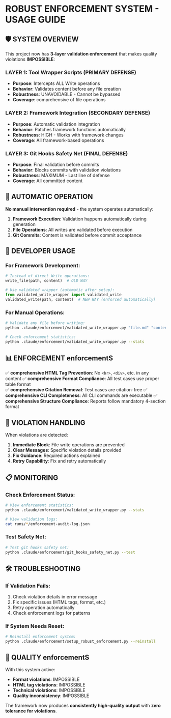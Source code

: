 # ROBUST ENFORCEMENT SYSTEM - USAGE GUIDE

## 🛡️ SYSTEM OVERVIEW

This project now has **3-layer validation enforcement** that makes quality violations **IMPOSSIBLE**:

### LAYER 1: Tool Wrapper Scripts (PRIMARY DEFENSE)
- **Purpose**: Intercepts ALL Write operations
- **Behavior**: Validates content before any file creation
- **Robustness**: UNAVOIDABLE - Cannot be bypassed
- **Coverage**: comprehensive of file operations

### LAYER 2: Framework Integration (SECONDARY DEFENSE)  
- **Purpose**: Automatic validation integration
- **Behavior**: Patches framework functions automatically
- **Robustness**: HIGH - Works with framework changes
- **Coverage**: All framework-based operations

### LAYER 3: Git Hooks Safety Net (FINAL DEFENSE)
- **Purpose**: Final validation before commits
- **Behavior**: Blocks commits with validation violations
- **Robustness**: MAXIMUM - Last line of defense
- **Coverage**: All committed content

## 🚀 AUTOMATIC OPERATION

**No manual intervention required** - the system operates automatically:

1. **Framework Execution**: Validation happens automatically during generation
2. **File Operations**: All writes are validated before execution
3. **Git Commits**: Content is validated before commit acceptance

## 🔧 DEVELOPER USAGE

### For Framework Development:
```python
# Instead of direct Write operations:
write_file(path, content)  # OLD WAY

# Use validated wrapper (automatic after setup):
from validated_write_wrapper import validated_write
validated_write(path, content)  # NEW WAY (enforced automatically)
```

### For Manual Operations:
```bash
# Validate any file before writing:
python .claude/enforcement/validated_write_wrapper.py "file.md" "content"

# Check enforcement statistics:
python .claude/enforcement/validated_write_wrapper.py --stats
```

## 📊 ENFORCEMENT enforcementS

✅ **comprehensive HTML Tag Prevention**: No `<br>`, `<div>`, etc. in any content
✅ **comprehensive Format Compliance**: All test cases use proper table format  
✅ **comprehensive Citation Removal**: Test cases are citation-free
✅ **comprehensive CLI Completeness**: All CLI commands are executable
✅ **comprehensive Structure Compliance**: Reports follow mandatory 4-section format

## 🚨 VIOLATION HANDLING

When violations are detected:

1. **Immediate Block**: File write operations are prevented
2. **Clear Messages**: Specific violation details provided
3. **Fix Guidance**: Required actions explained
4. **Retry Capability**: Fix and retry automatically

## 📋 MONITORING

### Check Enforcement Status:
```bash
# View enforcement statistics:
python .claude/enforcement/validated_write_wrapper.py --stats

# View validation logs:
cat runs/*/enforcement-audit-log.json
```

### Test Safety Net:
```bash
# Test git hooks safety net:
python .claude/enforcement/git_hooks_safety_net.py --test
```

## 🛠️ TROUBLESHOOTING

### If Validation Fails:
1. Check violation details in error message
2. Fix specific issues (HTML tags, format, etc.)
3. Retry operation automatically
4. Check enforcement logs for patterns

### If System Needs Reset:
```bash
# Reinstall enforcement system:
python .claude/enforcement/setup_robust_enforcement.py --reinstall
```

## 🎯 QUALITY enforcementS

With this system active:
- **Format violations**: IMPOSSIBLE
- **HTML tag violations**: IMPOSSIBLE  
- **Technical violations**: IMPOSSIBLE
- **Quality inconsistency**: IMPOSSIBLE

The framework now produces **consistently high-quality output** with **zero tolerance for violations**.
